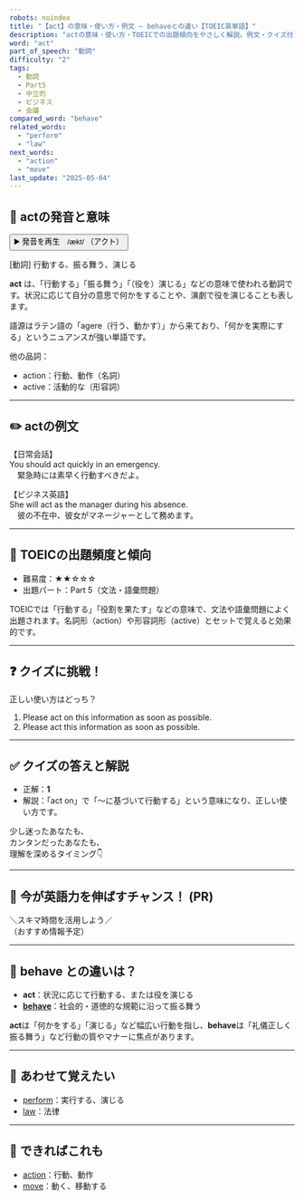 ```yaml
---
robots: noindex
title: "【act】の意味・使い方・例文 ― behaveとの違い【TOEIC英単語】"
description: "actの意味・使い方・TOEICでの出題傾向をやさしく解説。例文・クイズ付きでbehaveとの違いもわかりやすく学べます。"
word: "act"
part_of_speech: "動詞"
difficulty: "2"
tags:
  - 動詞
  - Part5
  - 中立的
  - ビジネス
  - 会議
compared_word: "behave"
related_words:
  - "perform"
  - "law"
next_words:
  - "action"
  - "move"
last_update: "2025-05-04"
---
```


## 🔰 actの発音と意味

<button class="play-audio" onclick="playTTS('act')">
  <span class="play-audio-main">
    ▶️ 発音を再生　/ækt/
  </span>
  <span class="play-audio-sub">
    （アクト）
  </span>
</button>

[動詞] 行動する、振る舞う、演じる

**act** は、「行動する」「振る舞う」「（役を）演じる」などの意味で使われる動詞です。状況に応じて自分の意思で何かをすることや、演劇で役を演じることも表します。

語源はラテン語の「agere（行う、動かす）」から来ており、「何かを実際にする」というニュアンスが強い単語です。

他の品詞：  
- action：行動、動作（名詞）
- active：活動的な（形容詞）

---

## ✏️ actの例文

【日常会話】  
You should act quickly in an emergency.  
　緊急時には素早く行動すべきだよ。

【ビジネス英語】  
She will act as the manager during his absence.  
　彼の不在中、彼女がマネージャーとして務めます。

---

## 🎯 TOEICの出題頻度と傾向

- 難易度：★★☆☆☆
- 出題パート：Part 5（文法・語彙問題）

TOEICでは「行動する」「役割を果たす」などの意味で、文法や語彙問題によく出題されます。名詞形（action）や形容詞形（active）とセットで覚えると効果的です。

---

## ❓ クイズに挑戦！

正しい使い方はどっち？

1. Please act on this information as soon as possible.  
2. Please act this information as soon as possible.

---

## ✅ クイズの答えと解説

- 正解：**1**
- 解説：「act on」で「～に基づいて行動する」という意味になり、正しい使い方です。

少し迷ったあなたも、  
カンタンだったあなたも、  
理解を深めるタイミング👇️

---

## 🚀 今が英語力を伸ばすチャンス！ (PR)

<div class="info-center">
＼スキマ時間を活用しよう／<br>  
（おすすめ情報予定）
</div>

---

## 🤔  behave との違いは？

- **act**：状況に応じて行動する、または役を演じる
- **[behave](/behave)**：社会的・道徳的な規範に沿って振る舞う

**act**は「何かをする」「演じる」など幅広い行動を指し、**behave**は「礼儀正しく振る舞う」など行動の質やマナーに焦点があります。

---

## 🧩 あわせて覚えたい

- [perform](/perform)：実行する、演じる
- [law](/law)：法律

---

## 📖 できればこれも

- [action](/action)：行動、動作
- [move](/move)：動く、移動する

<!-- cvid: aid07_bid06 -->
